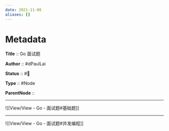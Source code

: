 ```yaml
---
date: 2021-11-08
aliases: []
---
```


# Metadata

**Title** :: Go 面试题

**Author** :: #dPaulLai

**Status** :: #🌱

**Type** :: #Node

**ParentNode** ::

---
![[View/View - Go - 面试题#基础题]]

---

![[View/View - Go - 面试题#并发编程]]

